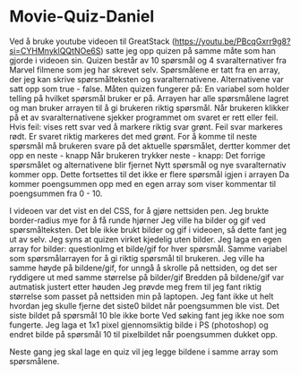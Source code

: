 # Movie-Quiz-Daniel
Ved å bruke youtube videoen til GreatStack (https://youtu.be/PBcqGxrr9g8?si=CYHMnyklQQtNOe6S) satte jeg opp quizen på samme måte som han gjorde i videoen sin. 
Quizen består av 10 spørsmål og 4 svaralternativer fra Marvel filmene som jeg har skrevet selv. 
Spørsmålene er tatt fra en array, der jeg kan skrive spørsmålteksten og svaralternativene. Alternativene var satt opp som true - false.
Måten quizen fungerer på: 
En variabel som holder telling på hvilket spørsmål bruker er på. Arrayen har alle spørsmålene lagret og man bruker arrayen til å gi brukeren riktig spørsmål. 
Når brukeren klikker på et av svaralternativene sjekker programmet om svaret er rett eller feil. Hvis feil: vises rett svar ved å markere riktig svar grønt. Feil svar markeres rødt. Er svaret riktig markeres det med grønt. 
For å komme til neste spørsmål må brukeren svare på det aktuelle spørsmålet, dertter kommer det opp en neste - knapp
Når brukeren trykker neste - knapp:
Det forrige spørsmålet og alternativene blir fjernet
Nytt spørsmål og nye svaralternativ kommer opp. 
Dette fortsettes til det ikke er flere spørsmål igjen i arrayen
Da kommer poengsummen opp med en egen array som viser kommentar til poengsummen fra 0 - 10.

I videoen var det vist en del CSS, for å gjøre nettsiden pen. 
Jeg brukte border-radius mye for å få runde hjørner
Jeg ville ha bilder og gif ved spørsmålteksten. Det ble ikke brukt bilder og gif i videoen, så dette fant jeg ut av selv. Jeg syns at quizen virket kjedelig uten bilder. 
Jeg laga en egen array for bilder: questionImg et bilde/gif for hver spørsmål.
Samme variabel som spørsmålarrayen for å gi riktig spørsmål til brukeren. 
Jeg ville ha samme høyde på bildene/gif, for unngå å skrolle på nettsiden, og det ser ryddigere ut med samme størrelse på bilder/gif
Bredden på bildene/gif var autmatisk justert etter høuden
Jeg prøvde meg frem til jeg fant riktig størrelse som passet på nettsiden min på laptopen.
Jeg fant ikke ut helt hvordan jeg skulle fjerne det siste0 bildet når poengsummen ble vist. Det siste bildet på spørsmål 10 ble ikke borte
Ved søking fant jeg ikke noe som fungerte. 
Jeg laga et 1x1 pixel gjennomsiktig bilde i PS (photoshop) og endret bilde på spørsmål 10 til pixelbildet når poengsummen dukket opp.

Neste gang jeg skal lage en quiz vil jeg legge bildene i samme array som spørsmålene. 